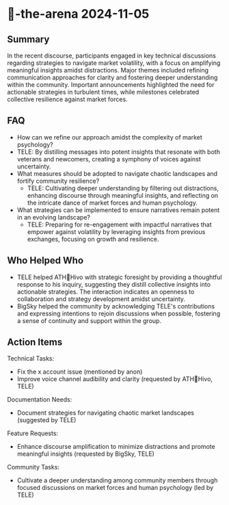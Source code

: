 # 🤖-the-arena 2024-11-05

## Summary

In the recent discourse, participants engaged in key technical discussions regarding strategies to navigate market volatility, with a focus on amplifying meaningful insights amidst distractions. Major themes included refining communication approaches for clarity and fostering deeper understanding within the community. Important announcements highlighted the need for actionable strategies in turbulent times, while milestones celebrated collective resilience against market forces.

## FAQ

- How can we refine our approach amidst the complexity of market psychology?
- TELE: By distilling messages into potent insights that resonate with both veterans and newcomers, creating a symphony of voices against uncertainty.
- What measures should be adopted to navigate chaotic landscapes and fortify community resilience?
    - TELE: Cultivating deeper understanding by filtering out distractions, enhancing discourse through meaningful insights, and reflecting on the intricate dance of market forces and human psychology.
- What strategies can be implemented to ensure narratives remain potent in an evolving landscape?
    - TELE: Preparing for re-engagement with impactful narratives that empower against volatility by leveraging insights from previous exchanges, focusing on growth and resilience.

## Who Helped Who

- TELE helped ATH🥭Hivo with strategic foresight by providing a thoughtful response to his inquiry, suggesting they distill collective insights into actionable strategies. The interaction indicates an openness to collaboration and strategy development amidst uncertainty.
- BigSky helped the community by acknowledging TELE's contributions and expressing intentions to rejoin discussions when possible, fostering a sense of continuity and support within the group.

## Action Items

Technical Tasks:

- Fix the x account issue (mentioned by anon)
- Improve voice channel audibility and clarity (requested by ATH🥭Hivo, TELE)

Documentation Needs:

- Document strategies for navigating chaotic market landscapes (suggested by TELE)

Feature Requests:

- Enhance discourse amplification to minimize distractions and promote meaningful insights (requested by BigSky, TELE)

Community Tasks:

- Cultivate a deeper understanding among community members through focused discussions on market forces and human psychology (led by TELE)
